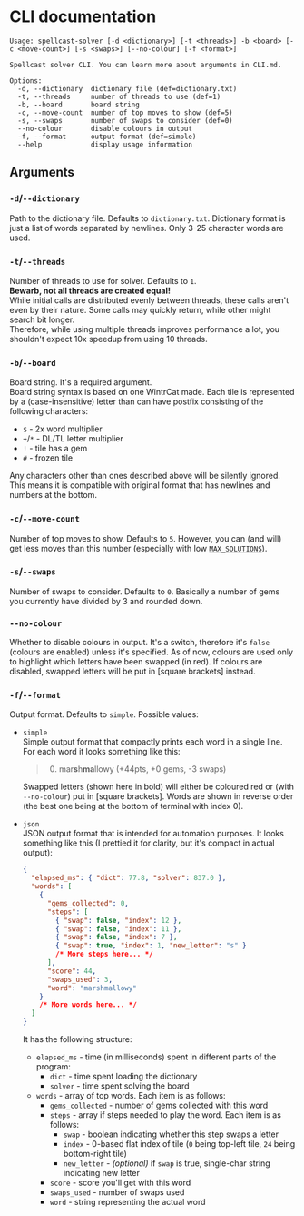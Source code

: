 # CLI documentation

```
Usage: spellcast-solver [-d <dictionary>] [-t <threads>] -b <board> [-c <move-count>] [-s <swaps>] [--no-colour] [-f <format>]

Spellcast solver CLI. You can learn more about arguments in CLI.md.

Options:
  -d, --dictionary  dictionary file (def=dictionary.txt)
  -t, --threads     number of threads to use (def=1)
  -b, --board       board string
  -c, --move-count  number of top moves to show (def=5)
  -s, --swaps       number of swaps to consider (def=0)
  --no-colour       disable colours in output
  -f, --format      output format (def=simple)
  --help            display usage information
```

## Arguments

### `-d`/`--dictionary`

Path to the dictionary file. Defaults to `dictionary.txt`. Dictionary format is just a list of words separated by newlines. Only 3-25 character words are used.

### `-t`/`--threads`

Number of threads to use for solver. Defaults to `1`.  
**Bewarb, not all threads are created equal!**  
While initial calls are distributed evenly between threads, these calls aren't even by their nature.
Some calls may quickly return, while other might search bit longer.  
Therefore, while using multiple threads improves performance a lot, you shouldn't expect 10x speedup from using 10 threads.

### `-b`/`--board`

Board string. It's a required argument.  
Board string syntax is based on one WintrCat made.
Each tile is represented by a (case-insensitive) letter than can have postfix consisting of the following characters:

- `$` - 2x word multiplier
- `+`/`*` - DL/TL letter multiplier
- `!` - tile has a gem
- `#` - frozen tile

Any characters other than ones described above will be silently ignored.
This means it is compatible with original format that has newlines and numbers at the bottom.

### `-c`/`--move-count`

Number of top moves to show. Defaults to `5`.
However, you can (and will) get less moves than this number (especially with low [`MAX_SOLUTIONS`](src/utils.rs#L5)).

### `-s`/`--swaps`

Number of swaps to consider. Defaults to `0`.
Basically a number of gems you currently have divided by 3 and rounded down.

### `--no-colour`

Whether to disable colours in output. It's a switch, therefore it's `false` (colours are enabled) unless it's specified.
As of now, colours are used only to highlight which letters have been swapped (in red). If colours are disabled, swapped letters will be put in \[square brackets\] instead.

### `-f`/`--format`

Output format. Defaults to `simple`.
Possible values:

- `simple`  
   Simple output format that compactly prints each word in a single line.
  For each word it looks something like this:

  > 0.  mar**s**h**ma**llowy (+44pts, +0 gems, -3 swaps)

  Swapped letters (shown here in bold) will either be coloured red or (with `--no-colour`) put in \[square brackets\].
  Words are shown in reverse order (the best one being at the bottom of terminal with index 0).

- `json`  
   JSON output format that is intended for automation purposes.
  It looks something like this (I prettied it for clarity, but it's compact in actual output):

  ```json
  {
    "elapsed_ms": { "dict": 77.8, "solver": 837.0 },
    "words": [
      {
        "gems_collected": 0,
        "steps": [
          { "swap": false, "index": 12 },
          { "swap": false, "index": 11 },
          { "swap": false, "index": 7 },
          { "swap": true, "index": 1, "new_letter": "s" }
          /* More steps here... */
        ],
        "score": 44,
        "swaps_used": 3,
        "word": "marshmallowy"
      }
      /* More words here... */
    ]
  }
  ```

  It has the following structure:

  - `elapsed_ms` - time (in milliseconds) spent in different parts of the program:
    - `dict` - time spent loading the dictionary
    - `solver` - time spent solving the board
  - `words` - array of top words. Each item is as follows:
    - `gems_collected` - number of gems collected with this word
    - `steps` - array if steps needed to play the word. Each item is as follows:
      - `swap` - boolean indicating whether this step swaps a letter
      - `index` - 0-based flat index of tile (`0` being top-left tile, `24` being bottom-right tile)
      - `new_letter` - _(optional)_ if `swap` is true, single-char string indicating new letter
    - `score` - score you'll get with this word
    - `swaps_used` - number of swaps used
    - `word` - string representing the actual word
